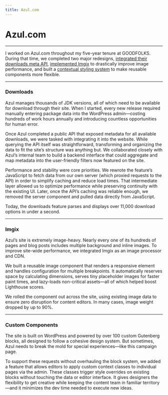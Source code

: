 ```yaml
---
title: Azul.com
---
```


# Azul.com

---

I worked on Azul.com throughout my five-year tenure at GOODFOLKS. During that time, we completed two major redesigns, [integrated their downloads meta API](#downloads), [implemented Imgix](#imgix) to drastically improve image performance, and built a [contextual styling system](#custom-components) to make reusable components more flexible.

---

### Downloads

Azul manages thousands of JDK versions, all of which need to be available for download through their site. When I started, every new release required manually entering package data into the WordPress admin—costing hundreds of work hours annually and introducing countless opportunities for human error.

Once Azul completed a public API that exposed metadata for all available downloads, we were tasked with integrating it into the website. While querying the API itself was straightforward, transforming and organizing the data to fit the site’s structure was anything but. We collaborated closely with Azul’s internal team to build a backend interface that could aggregate and map metadata into the user-friendly filters now featured on the site.

Performance and stability were core priorities. We rewrote the feature’s JavaScript to fetch data from our own server (which proxied requests to the API) in order to simplify caching and reduce load times. That intermediate layer allowed us to optimize performance while preserving continuity with the existing UI. Later, once the API’s caching was reliable enough, we removed the server component and pulled data directly from JavaScript.

Today, the downloads feature parses and displays over 11,000 download options in under a second.

---

### Imgix

Azul’s site is extremely image-heavy. Nearly every one of its hundreds of pages and blog posts includes multiple background and inline images. To improve site-wide performance, we integrated Imgix as an image processor and CDN.

We built a reusable image component that renders a responsive <picture> element and handles configuration for multiple breakpoints. It automatically reserves space by calculating dimensions, serves tiny placeholder images for faster paint times, and lazy-loads non-critical assets—all of which helped boost Lighthouse scores.

We rolled the component out across the site, using existing image data to ensure zero disruption for content editors. In many cases, image weight dropped by up to 90%.

---

### Custom Components

The site is built on WordPress and powered by over 100 custom Gutenberg blocks, all designed to follow a cohesive design system. But sometimes, Azul needs to break the mold for special experiences—like this campaign page.

To support these requests without overhauling the block system, we added a feature that allows editors to apply custom context classes to individual pages via the admin. These classes trigger style overrides on existing blocks without touching the data or editor interface. It gives designers the flexibility to get creative while keeping the content team in familiar territory—and it minimizes the dev time needed to execute new ideas.
